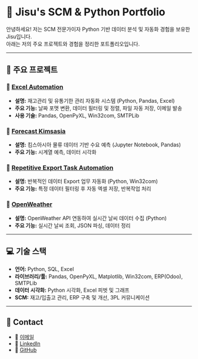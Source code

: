 # 🌊 Jisu's SCM & Python Portfolio

안녕하세요! 저는 SCM 전문가이자 Python 기반 데이터 분석 및 자동화 경험을 보유한 Jisu입니다.  
아래는 저의 주요 프로젝트와 경험을 정리한 포트폴리오입니다.

---

## 📌 주요 프로젝트

### 🔹 [Excel Automation](https://github.com/jisuseo/Excel_automation)
- **설명:** 재고관리 및 유통기한 관리 자동화 시스템 (Python, Pandas, Excel)
- **주요 기능:** 날짜 포맷 변환, 데이터 필터링 및 정렬, 파일 자동 저장, 이메일 발송
- **사용 기술:** Pandas, OpenPyXL, Win32com, SMTPLib

### 🔹 [Forecast Kimsasia](https://github.com/jisuseo/forecast_kimsasia)
- **설명:** 킴스아시아 물류 데이터 기반 수요 예측 (Jupyter Notebook, Pandas)
- **주요 기능:** 시계열 예측, 데이터 시각화

### 🔹 [Repetitive Export Task Automation](https://github.com/jisuseo/Repetitive_Export_Task_Automation)
- **설명:** 반복적인 데이터 Export 업무 자동화 (Python, Win32com)
- **주요 기능:** 특정 데이터 필터링 후 자동 엑셀 저장, 반복작업 처리

### 🔹 [OpenWeather](https://github.com/jisuseo/OpenWeather)
- **설명:** OpenWeather API 연동하여 실시간 날씨 데이터 수집 (Python)
- **주요 기능:** 실시간 날씨 조회, JSON 파싱, 데이터 정리

---

## 💻 기술 스택
- **언어:** Python, SQL, Excel
- **라이브러리/툴:** Pandas, OpenPyXL, Matplotlib, Win32com, ERP(Odoo), SMTPLib
- **데이터 시각화:** Python 시각화, Excel 피벗 및 그래프
- **SCM:** 재고/입출고 관리, ERP 구축 및 개선, 3PL 커뮤니케이션

---

## 🌟 Contact
- 📧 [이메일](mailto:heyho0929@gmail.com)
- 🔗 [LinkedIn](https://www.linkedin.com/in/jisu-seo-315504294)
- 🔗 [GitHub](https://github.com/jisuseo)

